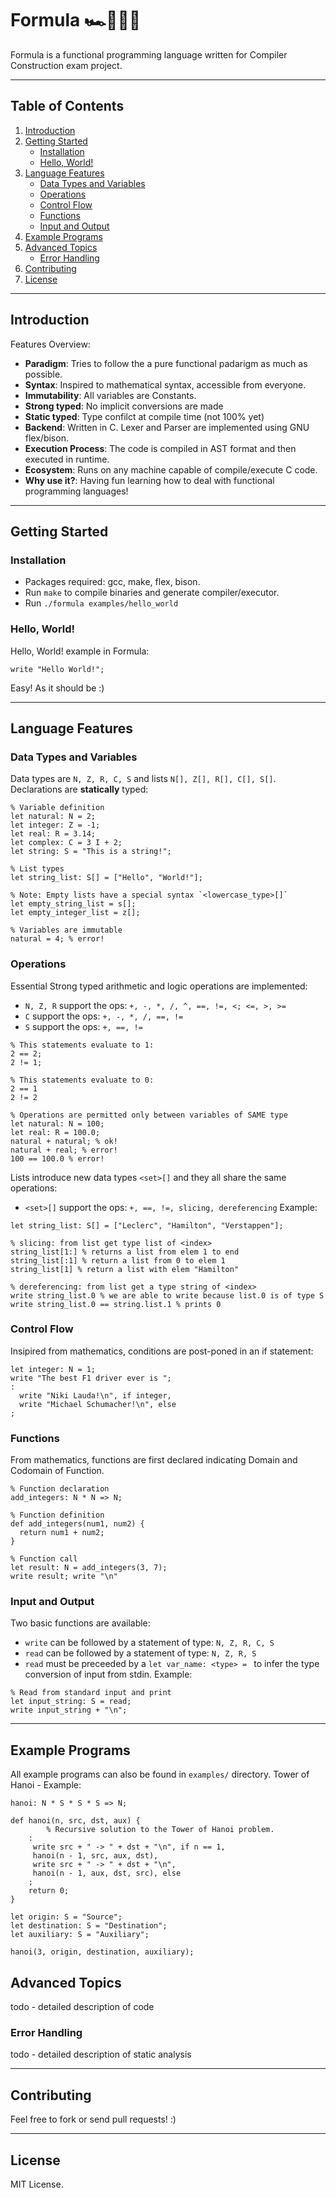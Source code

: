 # Formula 🏎️🔧👨‍🔧
Formula is a functional programming language written for Compiler Construction exam project.

---

## Table of Contents

1. [Introduction](#introduction)
2. [Getting Started](#getting-started)
   - [Installation](#installation)
   - [Hello, World!](#hello-world)
3. [Language Features](#language-features)
   - [Data Types and Variables](#data-types-and-variables)
   - [Operations](#operations)
   - [Control Flow](#control-flow)
   - [Functions](#functions)
   - [Input and Output](#input-and-output)
4. [Example Programs](#example-programs)
5. [Advanced Topics](#advanced-topics)
   - [Error Handling](#error-handling)
6. [Contributing](#contributing)
7. [License](#license)

---

## Introduction
Features Overview:
- **Paradigm**: Tries to follow the a pure functional padarigm as much as possible.
- **Syntax**: Inspired to mathematical syntax, accessible from everyone.
- **Immutability**: All variables are Constants.
- **Strong typed**: No implicit conversions are made
- **Static typed**: Type confilct at compile time (not 100% yet)
- **Backend**: Written in C. Lexer and Parser are implemented using GNU flex/bison.
- **Execution Process**: The code is compiled in AST format and then executed in runtime.
- **Ecosystem**: Runs on any machine capable of compile/execute C code.
- **Why use it?**: Having fun learning how to deal with functional programming languages!
---

## Getting Started

### Installation

- Packages required: gcc, make, flex, bison.
- Run `make` to compile binaries and generate compiler/executor. 
- Run `./formula examples/hello_world` 

### Hello, World!
Hello, World! example in Formula:
```
write "Hello World!";
```
Easy! As it should be :)

---

## Language Features

### Data Types and Variables
Data types are `N, Z, R, C, S` and lists `N[], Z[], R[], C[], S[]`. Declarations are **statically** typed:
```
% Variable definition
let natural: N = 2;
let integer: Z = -1;
let real: R = 3.14;
let complex: C = 3 I + 2;
let string: S = "This is a string!";

% List types
let string_list: S[] = ["Hello", "World!"];

% Note: Empty lists have a special syntax `<lowercase_type>[]`
let empty_string_list = s[];
let empty_integer_list = z[];

% Variables are immutable
natural = 4; % error!
```

### Operations
Essential Strong typed arithmetic and logic operations are implemented:
- `N, Z, R` support the ops: `+, -, *, /, ^, ==, !=, <; <=, >, >=`
- `C` support the ops: `+, -, *, /, ==, !=`
- `S` support the ops: `+, ==, !=`
```
% This statements evaluate to 1:
2 == 2;
2 != 1;

% This statements evaluate to 0:
2 == 1 
2 != 2

% Operations are permitted only between variables of SAME type
let natural: N = 100;
let real: R = 100.0;
natural + natural; % ok!
natural + real; % error!
100 == 100.0 % error!
```
Lists introduce new data types `<set>[]` and they all share the same operations:
- `<set>[]` support the ops: `+, ==, !=, slicing, dereferencing`
Example:
```
let string_list: S[] = ["Leclerc", "Hamilton", "Verstappen"];

% slicing: from list get type list of <index>
string_list[1:] % returns a list from elem 1 to end
string_list[:1] % return a list from 0 to elem 1
string_list[1] % return a list with elem "Hamilton"

% dereferencing: from list get a type string of <index>
write string_list.0 % we are able to write because list.0 is of type S
write string_list.0 == string.list.1 % prints 0
```

### Control Flow
Insipired from mathematics, conditions are post-poned in an if statement:
```
let integer: N = 1;
write "The best F1 driver ever is ";
:
  write "Niki Lauda!\n", if integer,
  write "Michael Schumacher!\n", else
; 
```

### Functions
From mathematics, functions are first declared indicating Domain and Codomain of Function.
```
% Function declaration
add_integers: N * N => N;

% Function definition
def add_integers(num1, num2) {
  return num1 + num2;
}

% Function call
let result: N = add_integers(3, 7);
write result; write "\n"
```

### Input and Output
Two basic functions are available:
- `write` can be followed by a statement of type: `N, Z, R, C, S`
- `read` can be followed by a statement of type: `N, Z, R, S`
- `read` must be preceeded by a `let var_name: <type> = ` to infer the type conversion of input from stdin.
Example:
```
% Read from standard input and print
let input_string: S = read;
write input_string + "\n";
```
---

## Example Programs
All example programs can also be found in `examples/` directory.
Tower of Hanoi - Example:
```
hanoi: N * S * S * S => N;

def hanoi(n, src, dst, aux) {
        % Recursive solution to the Tower of Hanoi problem.
	:
	 write src + " -> " + dst + "\n", if n == 1,
	 hanoi(n - 1, src, aux, dst), 
	 write src + " -> " + dst + "\n", 
	 hanoi(n - 1, aux, dst, src), else
	;
	return 0;
}
                          
let origin: S = "Source";
let destination: S = "Destination";
let auxiliary: S = "Auxiliary";

hanoi(3, origin, destination, auxiliary);
```

## Advanced Topics
todo - detailed description of code

### Error Handling
todo - detailed description of static analysis 

---

## Contributing
Feel free to fork or send pull requests! :)

---

## License
MIT License.
